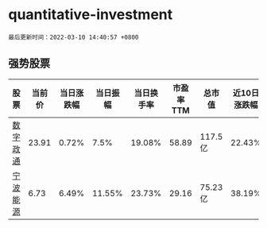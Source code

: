 # quantitative-investment

`最后更新时间：2022-03-10 14:40:57 +0800`

## 强势股票

|股票|当前价|当日涨跌幅|当日振幅|当日换手率|市盈率TTM|总市值|近10日涨跌幅|
|----|----|----|----|----|----|----|----|
|[数字政通](https://xueqiu.com/S/SZ300075)|23.91|0.72%|7.5%|19.08%|58.89|117.5亿|22.43%|
|[宁波能源](https://xueqiu.com/S/SH600982)|6.73|6.49%|11.55%|23.73%|29.16|75.23亿|38.19%|

